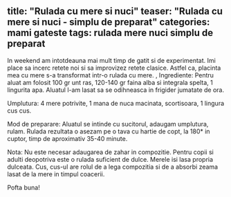 title:  "Rulada cu mere si nuci"
teaser: "Rulada cu mere si nuci - simplu de preparat"
categories: mami gateste
tags: rulada mere nuci simplu de preparat
---

In weekend am intotdeauna mai mult timp de gatit si de experimentat. Imi place sa incerc retete noi si sa improvizez retete clasice.
Astfel ca, placinta mea cu mere s-a transformat intr-o rulada cu mere.
,
Ingrediente: Pentru aluat am folosit 100 gr unt ras, 120-140 gr faina alba si integrala spelta, 1 lingurita apa. Aluatul l-am lasat sa se odihneasca in frigider jumatate de ora.

Umplutura: 4 mere potrivite, 1 mana de nuca macinata, scortisoara, 1 lingura cus cus.

Mod de preparare: Aluatul  se intinde cu sucitorul, adaugam umplutura, rulam. Rulada rezultata o asezam pe o tava cu hartie de copt, la 180* in cuptor, timp de aproximativ 35-40 minute.

Nota: Nu este necesar adaugarea de zahar in compozitie. Pentru copii si adulti deopotriva este o rulada suficient de dulce. Merele isi lasa propria dulceata.
Cus, cus-ul are rolul de a lega compozitia si de a absorbi zeama lasat de la mere in timpul coacerii.

Pofta buna!
